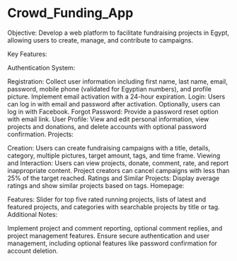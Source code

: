 # Crowd_Funding_App

Objective: Develop a web platform to facilitate fundraising projects in Egypt, allowing users to create, manage, and contribute to campaigns.

Key Features:

Authentication System:

Registration: Collect user information including first name, last name, email, password, mobile phone (validated for Egyptian numbers), and profile picture. Implement email activation with a 24-hour expiration.
Login: Users can log in with email and password after activation. Optionally, users can log in with Facebook.
Forgot Password: Provide a password reset option with email link.
User Profile: View and edit personal information, view projects and donations, and delete accounts with optional password confirmation.
Projects:

Creation: Users can create fundraising campaigns with a title, details, category, multiple pictures, target amount, tags, and time frame.
Viewing and Interaction: Users can view projects, donate, comment, rate, and report inappropriate content. Project creators can cancel campaigns with less than 25% of the target reached.
Ratings and Similar Projects: Display average ratings and show similar projects based on tags.
Homepage:

Features: Slider for top five rated running projects, lists of latest and featured projects, and categories with searchable projects by title or tag.
Additional Notes:

Implement project and comment reporting, optional comment replies, and project management features.
Ensure secure authentication and user management, including optional features like password confirmation for account deletion.
